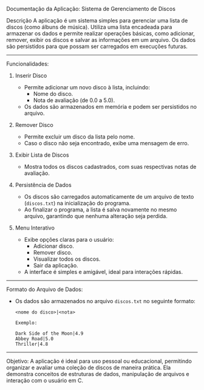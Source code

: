    Documentação da Aplicação: Sistema de Gerenciamento de Discos

  Descrição
A aplicação é um sistema simples para gerenciar uma lista de discos (como álbuns de música). Utiliza uma lista encadeada para armazenar os dados e permite realizar operações básicas, como adicionar, remover, exibir os discos e salvar as informações em um arquivo. Os dados são persistidos para que possam ser carregados em execuções futuras.

---

  Funcionalidades:

1. Inserir Disco 
   - Permite adicionar um novo disco à lista, incluindo:
     - Nome do disco.
     - Nota de avaliação (de 0.0 a 5.0).
   - Os dados são armazenados em memória e podem ser persistidos no arquivo.

2. Remover Disco 
   - Permite excluir um disco da lista pelo nome.
   - Caso o disco não seja encontrado, exibe uma mensagem de erro.

3. Exibir Lista de Discos
   - Mostra todos os discos cadastrados, com suas respectivas notas de avaliação.

4. Persistência de Dados
   - Os discos são carregados automaticamente de um arquivo de texto (`discos.txt`) na inicialização do programa.
   - Ao finalizar o programa, a lista é salva novamente no mesmo arquivo, garantindo que nenhuma alteração seja perdida.

5. Menu Interativo
   - Exibe opções claras para o usuário:
     - Adicionar disco.
     - Remover disco.
     - Visualizar todos os discos.
     - Sair da aplicação.
   - A interface é simples e amigável, ideal para interações rápidas.

---

  Formato do Arquivo de Dados:
- Os dados são armazenados no arquivo `discos.txt` no seguinte formato:
  ```
  <nome do disco>|<nota>
  ```
      Exemplo:
  ```
  Dark Side of the Moon|4.9
  Abbey Road|5.0
  Thriller|4.8
  ```

---

  Objetivo:
A aplicação é ideal para uso pessoal ou educacional, permitindo organizar e avaliar uma coleção de discos de maneira prática. Ela demonstra conceitos de estruturas de dados, manipulação de arquivos e interação com o usuário em C.
